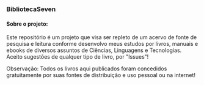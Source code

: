 <h3><b>BibliotecaSeven</b></h3>

<h4>Sobre o projeto:</h4>
<p>
  Este repositório é um projeto que visa ser repleto de um acervo de fonte de pesquisa e leitura conforme desenvolvo meus estudos por livros, manuais e ebooks de diversos assuntos de Ciências, Linguagens e Tecnologias. Aceito sugestões de qualquer tipo de livro, por "Issues"!

  Observação: Todos os livros aqui publicados foram concedidos gratuitamente por suas fontes de distribuição e uso pessoal ou na internet!
</p>

